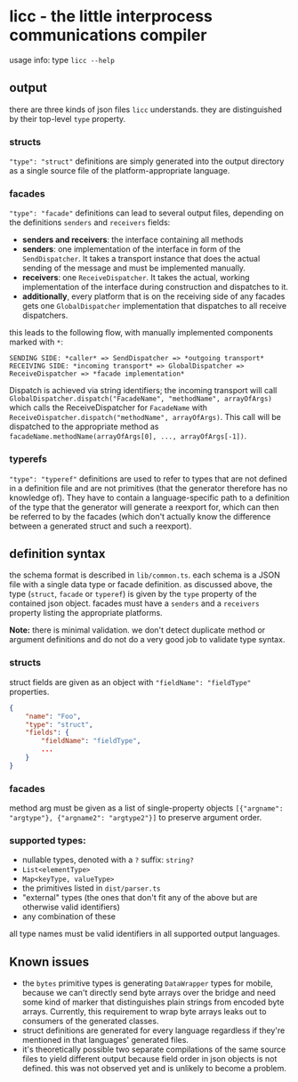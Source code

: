 # licc - the little interprocess communications compiler

usage info: type `licc --help`

## output

there are three kinds of json files `licc` understands. they are distinguished by their top-level `type` property.

### structs

`"type": "struct"` definitions are simply generated into the output directory as a single source file of the
platform-appropriate language.

### facades

`"type": "facade"` definitions can lead to several output files, depending on the definitions `senders` and `receivers`
fields:

* **senders and receivers**: the interface containing all methods
* **senders**: one implementation of the interface in form of the `SendDispatcher`.
  It takes a transport instance that does the actual sending of the message and must be implemented manually.
* **receivers**: one `ReceiveDispatcher`. It takes the actual, working implementation of the interface during
  construction
  and dispatches to it.
* **additionally**, every platform that is on the receiving side of any facades gets one `GlobalDispatcher`
  implementation
  that dispatches to all receive dispatchers.

this leads to the following flow, with manually implemented components marked with `*`:

```
SENDING SIDE: *caller* => SendDispatcher => *outgoing transport*
RECEIVING SIDE: *incoming transport* => GlobalDispatcher => ReceiveDispatcher => *facade implementation*
```

Dispatch is achieved via string identifiers; the incoming transport will
call `GlobalDispatcher.dispatch("FacadeName", "methodName", arrayOfArgs)` which calls the ReceiveDispatcher
for `FacadeName` with `ReceiveDispatcher.dispatch("methodName", arrayOfArgs)`.
This call will be dispatched to the appropriate method as `facadeName.methodName(arrayOfArgs[0], ..., arrayOfArgs[-1])`.

### typerefs

`"type": "typeref"` definitions are used to refer to types that are not defined in a definition file and are not
primitives (that
the generator therefore has no knowledge of). They have to contain a language-specific path to a definition of the
type that the generator will generate a reexport for, which can then be referred to by the facades (which don't actually
know the difference between a generated struct and such a reexport).

## definition syntax

the schema format is described in `lib/common.ts`.
each schema is a JSON file with a single data type or facade definition.
as discussed above, the type (`struct`, `facade` or `typeref`) is given by the `type` property of the contained json
object.
facades must have a `senders` and a `receivers` property listing the appropriate platforms.

**Note:** there is minimal validation. we don't detect duplicate method or argument definitions and do not do a very
good job to validate type syntax.

### structs

struct fields are given as an object with `"fieldName": "fieldType"` properties.

```json
{
	"name": "Foo",
	"type": "struct",
	"fields": {
		"fieldName": "fieldType",
		...
	}
}
```

### facades

method arg must be given as a list of single-property objects `[{"argname": "argtype"}, {"argname2": "argtype2"}]` to
preserve argument order.

### supported types:

* nullable types, denoted with a `?` suffix: `string?`
* `List<elementType>`
* `Map<keyType, valueType>`
* the primitives listed in `dist/parser.ts`
* "external" types (the ones that don't fit any of the above but are otherwise valid identifiers)
* any combination of these

all type names must be valid identifiers in all supported output languages.

## Known issues

* the `bytes` primitive types is generating `DataWrapper` types for mobile, because we can't directly send byte arrays
  over the bridge and need some kind of marker that distinguishes plain strings from encoded byte arrays. Currently,
  this requirement to wrap byte arrays leaks out to consumers of the generated classes.
* struct definitions are generated for every language regardless if they're mentioned in that languages' generated
  files.
* it's theoretically possible two separate compilations of the same source files to yield different output because field
  order in json objects is not defined. this was not observed yet and is unlikely to become a problem.